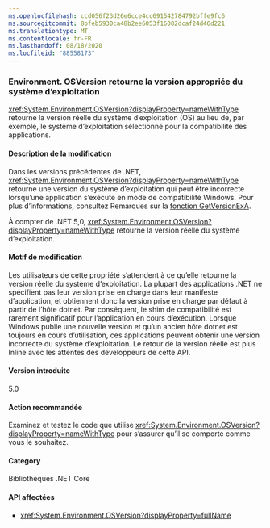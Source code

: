 ```yaml
---
ms.openlocfilehash: ccd056f23d26e6cce4cc691542784792bffe9fc6
ms.sourcegitcommit: 8bfeb5930ca48b2ee6053f16082dcaf24d46d221
ms.translationtype: MT
ms.contentlocale: fr-FR
ms.lasthandoff: 08/18/2020
ms.locfileid: "88558173"
---
```

### <a name="environmentosversion-returns-the-correct-operating-system-version"></a>Environment. OSVersion retourne la version appropriée du système d’exploitation

<xref:System.Environment.OSVersion?displayProperty=nameWithType> retourne la version réelle du système d’exploitation (OS) au lieu de, par exemple, le système d’exploitation sélectionné pour la compatibilité des applications.

#### <a name="change-description"></a>Description de la modification

Dans les versions précédentes de .NET, <xref:System.Environment.OSVersion?displayProperty=nameWithType> retourne une version du système d’exploitation qui peut être incorrecte lorsqu’une application s’exécute en mode de compatibilité Windows. Pour plus d’informations, consultez Remarques sur la [fonction GetVersionExA](/windows/win32/api/sysinfoapi/nf-sysinfoapi-getversionexa#remarks).

À compter de .NET 5,0, <xref:System.Environment.OSVersion?displayProperty=nameWithType> retourne la version réelle du système d’exploitation.

#### <a name="reason-for-change"></a>Motif de modification

Les utilisateurs de cette propriété s’attendent à ce qu’elle retourne la version réelle du système d’exploitation. La plupart des applications .NET ne spécifient pas leur version prise en charge dans leur manifeste d’application, et obtiennent donc la version prise en charge par défaut à partir de l’hôte dotnet. Par conséquent, le shim de compatibilité est rarement significatif pour l’application en cours d’exécution. Lorsque Windows publie une nouvelle version et qu’un ancien hôte dotnet est toujours en cours d’utilisation, ces applications peuvent obtenir une version incorrecte du système d’exploitation. Le retour de la version réelle est plus Inline avec les attentes des développeurs de cette API.

#### <a name="version-introduced"></a>Version introduite

5.0

#### <a name="recommended-action"></a>Action recommandée

Examinez et testez le code que utilise <xref:System.Environment.OSVersion?displayProperty=nameWithType> pour s’assurer qu’il se comporte comme vous le souhaitez.

#### <a name="category"></a>Category

Bibliothèques .NET Core

#### <a name="affected-apis"></a>API affectées

- <xref:System.Environment.OSVersion?displayProperty=fullName>

<!--

#### Affected APIs

- `P:System.Environment.OSVersion`

-->
